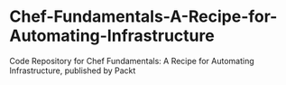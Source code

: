 # Chef-Fundamentals-A-Recipe-for-Automating-Infrastructure
Code Repository for Chef Fundamentals: A Recipe for Automating Infrastructure, published by Packt
